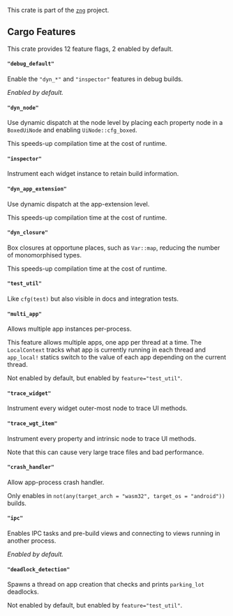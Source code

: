 <!--do doc --readme header-->
This crate is part of the [`zng`](https://github.com/zng-ui/zng?tab=readme-ov-file#crates) project.

<!--do doc --readme features-->
## Cargo Features

This crate provides 12 feature flags, 2 enabled by default.

#### `"debug_default"`
Enable the `"dyn_*"` and `"inspector"` features in debug builds.

*Enabled by default.*

#### `"dyn_node"`
Use dynamic dispatch at the node level by placing each property node in a `BoxedUiNode` and enabling `UiNode::cfg_boxed`.

This speeds-up compilation time at the cost of runtime.

#### `"inspector"`
Instrument each widget instance to retain build information.

#### `"dyn_app_extension"`
Use dynamic dispatch at the app-extension level.

This speeds-up compilation time at the cost of runtime.

#### `"dyn_closure"`
Box closures at opportune places, such as `Var::map`, reducing the number of monomorphised types.

This speeds-up compilation time at the cost of runtime.

#### `"test_util"`
Like `cfg(test)` but also visible in docs and integration tests.

#### `"multi_app"`
Allows multiple app instances per-process.

This feature allows multiple apps, one app per thread at a time. The `LocalContext` tracks
what app is currently running in each thread and `app_local!` statics switch to the value of each app
depending on the current thread.

Not enabled by default, but enabled by `feature="test_util"`.

#### `"trace_widget"`
Instrument every widget outer-most node to trace UI methods.

#### `"trace_wgt_item"`
Instrument every property and intrinsic node to trace UI methods.

Note that this can cause very large trace files and bad performance.

#### `"crash_handler"`
Allow app-process crash handler.

Only enables in `not(any(target_arch = "wasm32", target_os = "android"))` builds.

#### `"ipc"`
Enables IPC tasks and pre-build views and connecting to views running in another process.

*Enabled by default.*

#### `"deadlock_detection"`
Spawns a thread on app creation that checks and prints `parking_lot` deadlocks.

Not enabled by default, but enabled by `feature="test_util"`.

<!--do doc --readme #SECTION-END-->

